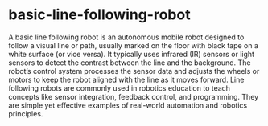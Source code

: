 # basic-line-following-robot
A basic line following robot is an autonomous mobile robot designed to follow a visual line or path, usually marked on the floor with black tape on a white surface (or vice versa). It typically uses infrared (IR) sensors or light sensors to detect the contrast between the line and the background. The robot’s control system processes the sensor data and adjusts the wheels or motors to keep the robot aligned with the line as it moves forward. Line following robots are commonly used in robotics education to teach concepts like sensor integration, feedback control, and programming. They are simple yet effective examples of real-world automation and robotics principles.
